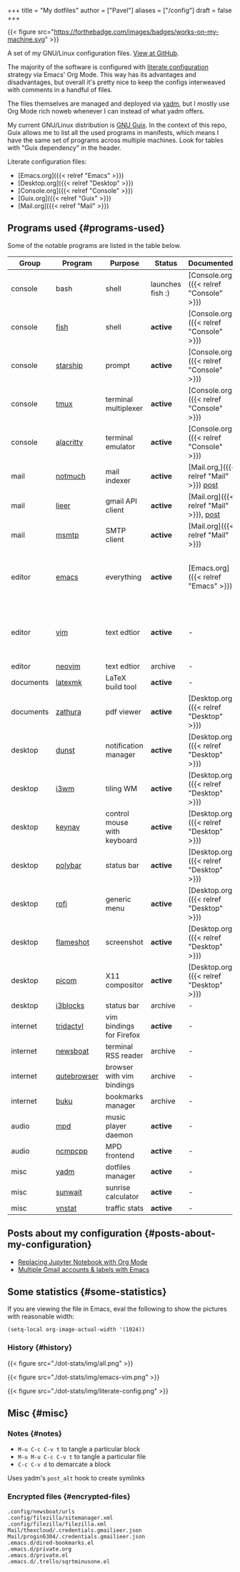 +++
title = "My dotfiles"
author = ["Pavel"]
aliases = ["/config"]
draft = false
+++

{{< figure src="https://forthebadge.com/images/badges/works-on-my-machine.svg" >}}

A set of my GNU/Linux configuration files. [View at GitHub](https://github.com/SqrtMinusOne/dotfiles).

The majority of the software is configured with [literate configuration](https://leanpub.com/lit-config/read) strategy via Emacs' Org Mode. This way has its advantages and disadvantages, but overall it's pretty nice to keep the configs interweaved with comments in a handful of files.

The files themselves are managed and deployed via [yadm](https://yadm.io/), but I mostly use Org Mode rich noweb whenever I can instead of what yadm offers.

My current GNU/Linux distribution is [GNU Guix](https://guix.gnu.org/). In the context of this repo, Guix allows me to list all the used programs in manifests, which means I have the same set of programs across multiple machines. Look for tables with "Guix dependency" in the header.

Literate configuration files:

-   [Emacs.org]({{< relref "Emacs" >}})
-   [Desktop.org]({{< relref "Desktop" >}})
-   [Console.org]({{< relref "Console" >}})
-   [Guix.org]({{< relref "Guix" >}})
-   [Mail.org]({{< relref "Mail" >}})


## Programs used {#programs-used}

Some of the notable programs are listed in the table below.

| Group     | Program                                                 | Purpose                     | Status           | Documented?                                                                                 | Notes                                                     |
|-----------|---------------------------------------------------------|-----------------------------|------------------|---------------------------------------------------------------------------------------------|-----------------------------------------------------------|
| console   | bash                                                    | shell                       | launches fish :) | [Console.org]({{< relref "Console" >}})                                                     |                                                           |
| console   | [fish](https://fishshell.com/)                          | shell                       | **active**       | [Console.org]({{< relref "Console" >}})                                                     |                                                           |
| console   | [starship](https://github.com/starship/starship)        | prompt                      | **active**       | [Console.org]({{< relref "Console" >}})                                                     |                                                           |
| console   | [tmux](https://github.com/tmux/tmux)                    | terminal multiplexer        | **active**       | [Console.org]({{< relref "Console" >}})                                                     |                                                           |
| console   | [alacritty](https://github.com/alacritty/alacritty)     | terminal emulator           | **active**       | [Console.org]({{< relref "Console" >}})                                                     |                                                           |
| mail      | [notmuch](https://notmuchmail.org/)                     | mail indexer                | **active**       | [Mail.org,]({{< relref "Mail" >}}) [post](https://sqrtminusone.xyz/posts/2021-02-27-gmail/) |                                                           |
| mail      | [lieer](https://github.com/gauteh/lieer)                | gmail API client            | **active**       | [Mail.org]({{< relref "Mail" >}}), [post](https://sqrtminusone.xyz/posts/2021-02-27-gmail/) | credentials are encrypted                                 |
| mail      | [msmtp](https://marlam.de/msmtp/)                       | SMTP client                 | **active**       | [Mail.org]({{< relref "Mail" >}})                                                           |                                                           |
| editor    | [emacs](https://www.gnu.org/software/emacs/)            | everything                  | **active**       | [Emacs.org]({{< relref "Emacs" >}})                                                         | GitHub renders .org files without labels and `tangle: no` |
| editor    | [vim](https://www.vim.org/)                             | text edtior                 | **active**       | -                                                                                           | A minimal config to have a lightweight terminal $EDITOR   |
| editor    | [neovim](https://neovim.io/)                            | text edtior                 | archive          | -                                                                                           |                                                           |
| documents | [latexmk](https://mg.readthedocs.io/latexmk.html)       | LaTeX build tool            | **active**       | -                                                                                           |                                                           |
| documents | [zathura](https://pwmt.org/projects/zathura/)           | pdf viewer                  | **active**       | [Desktop.org]({{< relref "Desktop" >}})                                                     |                                                           |
| desktop   | [dunst](https://github.com/dunst-project/dunst)         | notification manager        | **active**       | [Desktop.org]({{< relref "Desktop" >}})                                                     |                                                           |
| desktop   | [i3wm](https://i3wm.org/)                               | tiling WM                   | **active**       | [Desktop.org]({{< relref "Desktop" >}})                                                     |                                                           |
| desktop   | [keynav](https://github.com/jordansissel/keynav)        | control mouse with keyboard | **active**       | [Desktop.org]({{< relref "Desktop" >}})                                                     |                                                           |
| desktop   | [polybar](https://github.com/polybar/polybar)           | status bar                  | **active**       | [Desktop.org]({{< relref "Desktop" >}})                                                     |                                                           |
| desktop   | [rofi](https://github.com/davatorium/rofi)              | generic menu                | **active**       | [Desktop.org]({{< relref "Desktop" >}})                                                     |                                                           |
| desktop   | [flameshot](https://github.com/flameshot-org/flameshot) | screenshot                  | **active**       | [Desktop.org]({{< relref "Desktop" >}})                                                     |                                                           |
| desktop   | [picom](https://github.com/yshui/picom)                 | X11 compositor              | **active**       | [Desktop.org]({{< relref "Desktop" >}})                                                     |                                                           |
| desktop   | [i3blocks](https://github.com/vivien/i3blocks)          | status bar                  | archive          | -                                                                                           |                                                           |
| internet  | [tridactyl](https://github.com/tridactyl/tridactyl)     | vim bindings for Firefox    | **active**       | -                                                                                           | templated with yadm                                       |
| internet  | [newsboat](https://newsboat.org/)                       | terminal RSS reader         | archive          | -                                                                                           | urls are encrypted                                        |
| internet  | [qutebrowser](https://qutebrowser.org/)                 | browser with vim bindings   | archive          | -                                                                                           |                                                           |
| internet  | [buku](https://github.com/jarun/buku)                   | bookmarks manager           | archive          | -                                                                                           |                                                           |
| audio     | [mpd](https://www.musicpd.org/)                         | music player daemon         | **active**       | -                                                                                           |                                                           |
| audio     | [ncmpcpp](https://github.com/ncmpcpp/ncmpcpp)           | MPD frontend                | **active**       | -                                                                                           |                                                           |
| misc      | [yadm](https://yadm.io)                                 | dotfiles manager            | **active**       | -                                                                                           |                                                           |
| misc      | [sunwait](https://github.com/risacher/sunwait)          | sunrise calculator          | **active**       | -                                                                                           |                                                           |
| misc      | [vnstat](https://github.com/vergoh/vnstat)              | traffic stats               | **active**       | -                                                                                           |                                                           |


## Posts about my configuration {#posts-about-my-configuration}

-   [Replacing Jupyter Notebook with Org Mode](https://sqrtminusone.xyz/posts/2021-05-01-org-python/)
-   [Multiple Gmail accounts & labels with Emacs](https://sqrtminusone.xyz/posts/2021-02-27-gmail/)


## Some statistics {#some-statistics}

If you are viewing the file in Emacs, eval the following to show the pictures with reasonable width:

```elisp
(setq-local org-image-actual-width '(1024))
```


### History {#history}

{{< figure src="./dot-stats/img/all.png" >}}

{{< figure src="./dot-stats/img/emacs-vim.png" >}}

{{< figure src="./dot-stats/img/literate-config.png" >}}


## Misc {#misc}


### Notes {#notes}

-   `M-u C-c C-v t` to tangle a particular block
-   `M-u M-u C-c C-v t` to tangle a particular file
-   `C-c C-v d` to demarcate a block

Uses yadm's `post_alt` hook to create symlinks


### Encrypted files {#encrypted-files}

```text
.config/newsboat/urls
.config/filezilla/sitemanager.xml
.config/filezilla/filezilla.xml
Mail/thexcloud/.credentials.gmailieer.json
Mail/progin6304/.credentials.gmailieer.json
.emacs.d/dired-bookmarks.el
.emacs.d/private.org
.emacs.d/private.el
.emacs.d/.trello/sqrtminusone.el
```